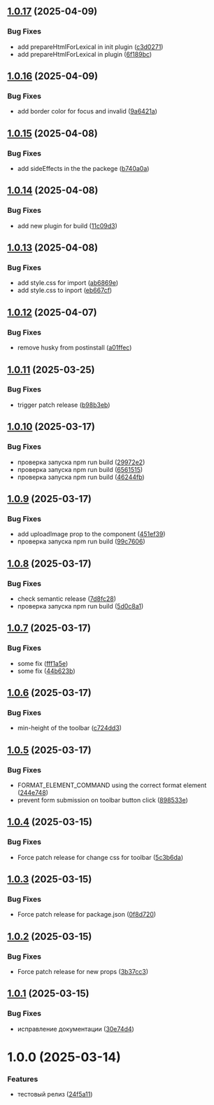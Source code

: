 ## [1.0.17](https://github.com/GmallPlatform/texteditor-lexical/compare/v1.0.16...v1.0.17) (2025-04-09)


### Bug Fixes

* add prepareHtmlForLexical in init plugin ([c3d0271](https://github.com/GmallPlatform/texteditor-lexical/commit/c3d027100be3afc8d1da387b2f60ce7bdc243149))
* add prepareHtmlForLexical in plugin ([6f189bc](https://github.com/GmallPlatform/texteditor-lexical/commit/6f189bc6b8c415038509ed1326c2898c93d95b9e))

## [1.0.16](https://github.com/GmallPlatform/texteditor-lexical/compare/v1.0.15...v1.0.16) (2025-04-09)


### Bug Fixes

* add border color for focus and invalid ([9a6421a](https://github.com/GmallPlatform/texteditor-lexical/commit/9a6421a4ee59c1c1d15905bba8ee0bea9b002a10))

## [1.0.15](https://github.com/GmallPlatform/texteditor-lexical/compare/v1.0.14...v1.0.15) (2025-04-08)


### Bug Fixes

* add sideEffects in the the packege ([b740a0a](https://github.com/GmallPlatform/texteditor-lexical/commit/b740a0a43cc466c4cc8bc6eabe2304c3174aae7b))

## [1.0.14](https://github.com/GmallPlatform/texteditor-lexical/compare/v1.0.13...v1.0.14) (2025-04-08)


### Bug Fixes

* add new plugin for build ([11c09d3](https://github.com/GmallPlatform/texteditor-lexical/commit/11c09d3f474c57dbdcdaeaa32514a40cef046b95))

## [1.0.13](https://github.com/GmallPlatform/texteditor-lexical/compare/v1.0.12...v1.0.13) (2025-04-08)


### Bug Fixes

* add style.css for import ([ab6869e](https://github.com/GmallPlatform/texteditor-lexical/commit/ab6869e4b4988765563f3b1b5d4ac2c878722282))
* add style.css to inport ([eb667cf](https://github.com/GmallPlatform/texteditor-lexical/commit/eb667cf3b90f7f63b21659774cd1dd860c544e2c))

## [1.0.12](https://github.com/GmallPlatform/texteditor-lexical/compare/v1.0.11...v1.0.12) (2025-04-07)


### Bug Fixes

* remove husky from postinstall ([a01ffec](https://github.com/GmallPlatform/texteditor-lexical/commit/a01ffecf89e4e0fffad31243f22a02a901b4c912))

## [1.0.11](https://github.com/GmallPlatform/texteditor-lexical/compare/v1.0.10...v1.0.11) (2025-03-25)


### Bug Fixes

* trigger patch release ([b98b3eb](https://github.com/GmallPlatform/texteditor-lexical/commit/b98b3eb747f200f246c8f98a38186d12fb4177fa))

## [1.0.10](https://github.com/GmallPlatform/texteditor-lexical/compare/v1.0.9...v1.0.10) (2025-03-17)


### Bug Fixes

* проверка запуска npm run build ([29972e2](https://github.com/GmallPlatform/texteditor-lexical/commit/29972e28abf1ba75a461f7eda10542f19ec6c89d))
* проверка запуска npm run build ([6561515](https://github.com/GmallPlatform/texteditor-lexical/commit/65615157a8b10c596eb568547176fe73b20bd3af))
* проверка запуска npm run build ([46244fb](https://github.com/GmallPlatform/texteditor-lexical/commit/46244fb529e9bdaaafcee12a4d9638a1dfc7907b))

## [1.0.9](https://github.com/GmallPlatform/texteditor-lexical/compare/v1.0.8...v1.0.9) (2025-03-17)


### Bug Fixes

* add uploadImage prop to the component ([451ef39](https://github.com/GmallPlatform/texteditor-lexical/commit/451ef39a4cde87ab5508e5ffd01ba71f71b09050))
* проверка запуска npm run build ([99c7606](https://github.com/GmallPlatform/texteditor-lexical/commit/99c7606370cfccf71296fc7096eeacebd0b297f9))

## [1.0.8](https://github.com/GmallPlatform/texteditor-lexical/compare/v1.0.7...v1.0.8) (2025-03-17)


### Bug Fixes

* check  semantic release ([7d8fc28](https://github.com/GmallPlatform/texteditor-lexical/commit/7d8fc28c471a48c63ee3a6561539929e163e095a))
* проверка запуска npm run build ([5d0c8a1](https://github.com/GmallPlatform/texteditor-lexical/commit/5d0c8a10c9e01252e5a420f067818ff0c2d35079))

## [1.0.7](https://github.com/GmallPlatform/texteditor-lexical/compare/v1.0.6...v1.0.7) (2025-03-17)


### Bug Fixes

* some fix ([fff1a5e](https://github.com/GmallPlatform/texteditor-lexical/commit/fff1a5e25dd339ff3f7fe70a4d0d974a56584f01))
* some fix ([44b623b](https://github.com/GmallPlatform/texteditor-lexical/commit/44b623b531d29efe8e0bcc2a27dd7eeced8ea4cc))

## [1.0.6](https://github.com/GmallPlatform/texteditor-lexical/compare/v1.0.5...v1.0.6) (2025-03-17)


### Bug Fixes

* min-height of the toolbar ([c724dd3](https://github.com/GmallPlatform/texteditor-lexical/commit/c724dd39f78e18336d2e55d80444b75414dbe3d2))

## [1.0.5](https://github.com/GmallPlatform/texteditor-lexical/compare/v1.0.4...v1.0.5) (2025-03-17)


### Bug Fixes

* FORMAT_ELEMENT_COMMAND using the correct format element ([244e748](https://github.com/GmallPlatform/texteditor-lexical/commit/244e748a28d329baf68784f2f617d2059ca90f2a))
* prevent form submission on toolbar button click ([898533e](https://github.com/GmallPlatform/texteditor-lexical/commit/898533e5cf8d1ec7d91bd0621ee565a9c9b07d04))

## [1.0.4](https://github.com/GmallPlatform/texteditor-lexical/compare/v1.0.3...v1.0.4) (2025-03-15)


### Bug Fixes

* Force patch release for change css for toolbar ([5c3b6da](https://github.com/GmallPlatform/texteditor-lexical/commit/5c3b6da7768293c375f8ace9555ba5b443849498))

## [1.0.3](https://github.com/GmallPlatform/texteditor-lexical/compare/v1.0.2...v1.0.3) (2025-03-15)


### Bug Fixes

* Force patch release for package.json ([0f8d720](https://github.com/GmallPlatform/texteditor-lexical/commit/0f8d720de2df19da2c7f0be5c8b2b309e82403c2))

## [1.0.2](https://github.com/GmallPlatform/texteditor-lexical/compare/v1.0.1...v1.0.2) (2025-03-15)


### Bug Fixes

* Force patch release for new props ([3b37cc3](https://github.com/GmallPlatform/texteditor-lexical/commit/3b37cc302af56e03dfd903fc5c4bbd320445f5a6))

## [1.0.1](https://github.com/GmallPlatform/texteditor-lexical/compare/v1.0.0...v1.0.1) (2025-03-15)


### Bug Fixes

* исправление документации ([30e74d4](https://github.com/GmallPlatform/texteditor-lexical/commit/30e74d437d26484057897e2d7ce0a3023575c4f6))

# 1.0.0 (2025-03-14)


### Features

* тестовый релиз ([24f5a11](https://github.com/GmallPlatform/texteditor-lexical/commit/24f5a115f59dd4fa050dcbe04021d7c6858a088b))

